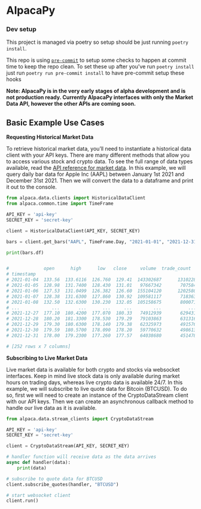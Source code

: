 # AlpacaPy

### Dev setup

This project is managed via poetry so setup should be just running `poetry install`.

This repo is using [`pre-commit`](https://pre-commit.com/) to setup some checks to happen at commit time
to keep the repo clean. To set these up after you've run `poetry install` just run `poetry run pre-commit
install` to have pre-commit setup these hooks


**Note: AlpacaPy is in the very early stages of alpha development and is not production ready. Currently AlpacaPy interfaces with only the Market Data API, however the other APIs are coming soon.**

## Basic Example Use Cases
**Requesting Historical Market Data**

To retrieve historical market data, you’ll need to instantiate a historical data client with your API keys. There are many different methods that allow you to access various stock and crypto data. To see the full range of data types available, read the [API reference for market data](https://alpaca.markets/docs/python-sdk/api_reference/data_api.html). In this example, we will query daily bar data for Apple Inc (AAPL) between January 1st 2021 and December 31st 2021. Then we will convert the data to a dataframe and print it out to the console.

```python
from alpaca.data.clients import HistoricalDataClient
from alpaca.common.time import TimeFrame

API_KEY = 'api-key'
SECRET_KEY = 'secret-key'

client = HistoricalDataClient(API_KEY, SECRET_KEY)

bars = client.get_bars("AAPL", TimeFrame.Day, "2021-01-01", "2021-12-31")

print(bars.df)


#             open      high      low   close     volume  trade_count        vwap
# timestamp
# 2021-01-04  133.56  133.6116  126.760  129.41  143302687      1310228  129.732580
# 2021-01-05  128.98  131.7400  128.430  131.01   97667342       707584  130.717944
# 2021-01-06  127.53  131.0499  126.382  126.60  155104120      1202580  128.350036
# 2021-01-07  128.38  131.6300  127.860  130.92  109581117       718363  130.153889
# 2021-01-08  132.50  132.6300  130.230  132.05  105158675       800071  131.565744
# ...            ...       ...      ...     ...        ...          ...         ...
# 2021-12-27  177.10  180.4200  177.070  180.33   74912939       629431  179.056944
# 2021-12-28  180.20  181.3300  178.530  179.29   79103863       631316  179.707003
# 2021-12-29  179.30  180.6300  178.140  179.38   62325973       491576  179.455692
# 2021-12-30  179.59  180.5700  178.090  178.20   59770632       498613  179.374495
# 2021-12-31  178.00  179.2300  177.260  177.57   64038680       451478  177.800285

# [252 rows x 7 columns]
```

**Subscribing to Live Market Data**

Live market data is available for both crypto and stocks via websocket interfaces. Keep in mind live stock data is only available during market hours on trading days, whereas live crypto data is available 24/7. In this example, we will subscribe to live quote data for Bitcoin (BTCUSD). To do so, first we will need to create an instance of the CryptoDataStream client with our API keys. Then we can create an asynchronous callback method to handle our live data as it is available.

```python
from alpaca.data.stream_clients import CryptoDataStream

API_KEY = 'api-key'
SECRET_KEY = 'secret-key'

client = CryptoDataStream(API_KEY, SECRET_KEY)

# handler function will receive data as the data arrives
async def handler(data):
    print(data)

# subscribe to quote data for BTCUSD
client.subscribe_quotes(handler, "BTCUSD")

# start websocket client
client.run()
```